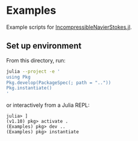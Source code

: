 # Examples

Example scripts for
[IncompressibleNavierStokes.jl](https://github.com/agdestein/IncompressibleNavierStokes.jl).

## Set up environment

From this directory, run:

```sh
julia --project -e '
using Pkg
Pkg.develop(PackageSpec(; path = ".."))
Pkg.instantiate()
'
```

or interactively from a Julia REPL:

```julia-repl
julia> ]
(v1.10) pkg> activate .
(Examples) pkg> dev ..
(Examples) pkg> instantiate
```
